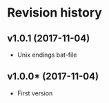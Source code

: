 Revision history
=================================

v1.0.1 (2017-11-04)
---------------------------------

* Unix endings bat-file



v1.0.0* (2017-11-04)
---------------------------------

* First version
